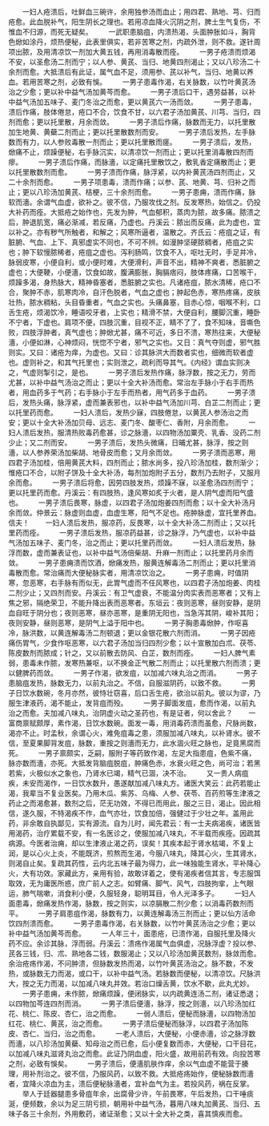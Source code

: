 <!-- { "loadSidebar": true } -->
　　一妇人疮溃后，吐鲜血三碗许，余用独参汤而血止；用四君、熟地、芎、归而疮愈。此血脱补气，阳生阴长之理也。若用凉血降火沉阴之剂，脾土生气复伤，不惟血不归源，而死无疑矣。
　　一武职患脑疽，内溃热渴，头面肿胀如斗，胸背色焮如涂丹，烦热便秘，此表里俱实，若非苦寒之剂，内疏外泄，则不救。遂针周项出脓，及用清凉饮一剂加大黄五钱，再用消毒散而痊。
　　一男子疮溃而烦渴不安，以圣愈汤二剂而宁；以人参、黄芪、当归、地黄四剂渴止；又以八珍汤二十余剂而愈。大抵溃后有此证，属气血不足，须用参、芪以补气，当归、地黄以养血。若用苦寒之剂，必致有悞。
　　一男子患毒作渴，右关脉数，以竹叶黄芪汤治之少愈；更以补中益气汤加黄芩而愈。
　　一男子溃后口干，遇劳益甚，以补中益气汤加五味子、麦门冬治之而愈，更以黄芪六一汤而敛。
　　一男子患毒，溃后作痛，肢体倦怠，疮口不合，饮食不甘，以六君子汤加黄芪、川芎、当归，四剂而愈；更以托里散，月余而敛。
　　一男子溃后作痛，脉数而无力，以托里散加生地黄、黄蘗二剂而止；更以托里散数剂而安。
　　一男子溃后发热，左手脉数而有力，以人参败毒散一剂而止；更以托里散而瘥。
　　一男子溃后，发热，焮痛不止，烦躁便秘，右手脉沉实，以清凉饮一剂而止；更以托里消毒散四剂而瘳。
　　一男子溃后作痛，而脉濇，以定痛托里散饮之，敷乳香定痛散而止；更以托里散数剂而愈。
　　一男子溃而作痛，脉浮紧，以内补黄芪汤四剂而止，又二十余剂而愈。
　　一男子项患毒，溃而作痛；以参、芪、地黄、芎、归补之而止；更以八珍汤加黄芪、桔梗，三十余剂而愈。
　　一男子患痈，溃而作痛，脉软而濇。余谓气血虚，欲补之。彼不信，乃服攻伐之剂。反发寒热，始信之。仍投大补药而痊。大抵疮之始作也，先发为肿，气血郁积，蒸肉为脓，故多痛。脓溃之后，肿退肌宽，痛必渐减，若反痛，乃虚也。丹溪云：脓出而反痛，此为虚也，宜以补之。亦有秽气所触者，和解之；风寒所逼者，温散之。齐氏云：疮疽之证，有脏腑、气血、上下、真邪虚实不同也，不可不辨。如漫肿坚硬脓稠者，疮疽之实也；肿下软慢脓稀者，疮疽之虚也。泻利肠鸣，饮食不入，呕吐无时，手足并冷，脉弱皮寒，小便自利，或小便时难，大便滑利，声音不出，精神不爽者，悉脏腑之虚也；大便鞕，小便濇，饮食如故，腹满膨胀，胸膈痞闷，肢体疼痛，口苦喉干，烦躁多渴，身热脉大，精神昏塞者，悉脏腑之实也。凡诸疮疽，脓水清稀，疮口不合，聚肿不赤，肌寒肉冷，自汗色脱者，气血之虚也；肿起色赤，寒热疼痛，皮肤壮热，脓水稠粘，头目昏重者，气血之实也。头痛鼻塞，目赤心惊，咽喉不利，口舌生疮，烦渴饮冷，睡语咬牙者，上实也；精滑不禁，大便自利，腰脚沉重，睡卧不宁者，下虚也。肩项不便，四肢沉重，目视不正，睛不了了，食不知味，音嘶色败，四肢浮肿者，真气虚也；肿焮尤甚，痛不可近，多日不溃，寒热往来，大便秘濇，小便如淋，心神烦闷，恍惚不宁者，邪气之实也。又日：真气夺则虚，邪气胜则实。又曰：诸疮为痒，为虚也。又曰：诊其脉洪大而数者实也，细微而软者虚也。虚则补之，和其气托里也；实则泄之，疏利而导其气。《内经》谓血实则决之，气虚则掣引之，是也。
　　一男子溃后发热作痛，脉浮数，按之无力，劳而尤甚，以补中益气汤治之而止；更以十全大补汤而愈。常治左手脉小于右手而热者，用血药多于气药；右手脉小于左手而热者，用气药多于血药。
　　一男子溃后，发热头痛，脉浮紧，虚而兼表邪也，以补中益气汤加川芎、白芷二剂而止；更以托里药而愈。
　　一妇人溃后，发热少寐，四肢倦怠，以黄芪人参汤治之而安；更以十全大补汤加贝母、远志、麦门冬、酸枣仁、香附，月余而愈。
　　一妇人溃后发热，服清热败毒药愈甚，诊之脉濇，以四物汤加粟壳、乳香、没药二剂少止；又二剂而安。
　　一男子溃后，发热头微痛，日晡尤甚，脉浮，按之则濇，以人参养荣汤加柴胡、地骨皮而愈；又月余而敛。
　　一男子溃而恶寒，用四君子汤加桂，倍用黄芪大料，四剂而止；脓水尚多，投八珍汤加桂，数剂渐少；惟疮口不合，以附子饼及十全大补汤，每剂加炮附子五分，数剂乃去附子，又服月余而愈。
　　一男子溃后将愈，因劳四肢发热，烦躁不寐，以圣愈汤四剂而宁；更以托里药而愈。丹溪云：有四肢热，逢风寒如炙于火者，是人阴气虚而阳气盛也。
　　一男子溃后畏寒，脉虚，以四君子汤加炮姜四剂而愈；以十全大补汤月余而敛。仲景云：脉虚则血虚，血虚生寒，阳气不足也。疮肿脉虚，宜托里养血。信夫！
　　一妇人溃后发热，服凉药，反畏寒，以十全大补汤二剂而止；又以托里药而痊。
　　一男子溃后发热，服凉药益甚，诊之脉浮，乃气虚也，以补中益气汤加五味子、麦门冬，治之而止；更以托里药而敛。
　　一妇人溃后发热，脉浮而数，虚而兼表证也，以补中益气汤倍柴胡、升麻一剂而止；以托里药月余而敛。
　　一男子患痈溃而饮酒，焮痛发热，服黄连解毒汤二剂而止；更以托里消毒散而愈。常治痛而大便秘脉实者，用清凉饮治之。
　　一男子患痈，时值阴寒，忽恶寒，右手脉有而似无，此胃气虚而不任风寒也，以四君子汤加炮姜、肉桂二剂少止；又四剂而安。丹溪云：有卫气虚衰，不能温分肉实表而恶寒者；又有上焦之邪，隔绝荣卫，不能升降出表而恶寒者。东垣云：夜则恶寒，昼则安静，是阴血自旺于阴分也；夜则恶寒，昼亦恶寒，是重阴无阳也，当急泻其阴，峻补其阳；夜则安静，昼则恶寒，是阴气上溢于阳中也。
　　一男子胸患毒焮肿，作呕喜冷，脉洪数，以黄连解毒汤二剂顿退；更以金银花散六剂而消。
　　一男子因疮痛伤胃气，少食作呕恶寒，以六君子汤加当归四剂少愈；以十宣散加白朮、茯苓、陈皮数剂而脓成；针之，又以前散去防风、白芷，数剂而痊。
　　一妇人脾气素弱，患毒未作脓，发寒热兼呕，以不换金正气散二剂而止；以托里散六剂而溃；更以健脾药而敛。
　　一男子作渴，欲发疽，以加减六味丸治之而消。
　　一男子患脑疽发热，脉数无力，以前丸治之。不信，自服滋阴药，以致不救。
　　一男子日饮水数碗，冬月亦然，彼恃壮窃喜，后口舌生疮，欲治以前丸。彼以为谬，乃服生津液药，渴不能止，发背疽而殁。
　　一男子脚面发疽，愈而作渴，以前丸治之而愈。夫加减八味丸，治阴虚火动之圣药也，有是证者，何以舍此？
　　一富商禀赋颇厚，素作渴，日饮水数碗。面发一毒，用消毒药溃而虽愈，尺脉尚数，渴亦不止。时孟秋，余谓心火，难免疽毒之患，须服加减八味丸，以补肾水。彼不信，至夏果脚背发疽，脉数，重按之则濇而无力，此水涸火旺之脉也，足竟黑腐而死。
　　一男子禀颇实，乏嗣，服附子等药致作渴，左足大指患疽，色紫不痛，脉亦数而濇，亦死。大抵发背脑疽脱疽，肿痛色赤，水衰火旺之色，尚可治；若黑若紫，火极似水之象也，乃肾水已竭，精气已涸，决不治。
　　又一贵人病疽疾，未安而渴作，一日饮水数升，愚遂献加减八味丸方。诸医大笑云：此药若能止渴，我辈当不复业医矣。乃用木瓜、紫苏、乌梅、人参、茯苓、百药煎等生津液之药止之而渴愈甚，数剂之后，茫无功效，不得已而用此，服之三日，渴止。因此相信，遂久服，不特渴疾不作，血气亦壮，饮食加倍，强健过于少壮之年。盖用此药，非余敢自执鄙见，实有源流。自为儿时，闻先君云：有一士夫病渴疾，诸医皆用渴药，治疗累载不安，有一名医诊之，使服加减八味丸，不半载而疾痊。因疏其病源。今医者治痈，却以生津液止渴之药，误矣！其疾本起于肾水枯竭，不复上润，是以心火上炎，不能既济，煎熬而生渴，今服八味丸，降其心火，生其肾水，则渴自止矣。复疏其药性，云内北五味子最为得力，此一味独能生肾水，平补降心火，大有功效。家藏此方，亲用有验，故敢详着之，使有渴疾者信其言，专志服饵取效，无为庸医所惑，庶广前人之志。如臂痛、脚气、风气，四肢拘挛，上气眼运，肺气喘嗽，消食利小便，久服轻身，聪明耳目，令人光泽多子。
　　一妇人面患毒，焮痛发热作渴，脉数，按之则实，以凉膈散二剂少愈；以消毒药数剂而平。
　　一男子肩患疽作渴，脉数有力，以黄连解毒汤三剂而止；更以仙方活命饮四剂溃而愈。
　　一男子患毒作渴，右关脉数，以竹叶黄芪汤治之少愈；更以补中益气汤加黄芩而愈。
　　一人年三十，面患疮，已溃作渴，自服托里及降火药不应。余诊其脉，浮而弱。丹溪云：溃疡作渴属气血俱虚，况脉浮虚？投以参、芪各三钱，归、朮、熟地各二钱，数服渴止；又以八珍汤加黄芪数剂，脉敛而愈。余治疮疡作渴，不问肿溃，但脉数发热而渴，以竹叶黄芪汤治之。脉不数，不发热，或脉数无力而渴，或口干，以补中益气汤。若脉数而便秘，以清凉饮。尺脉洪大，按之无力而渴，以加减八味丸并效。若治口燥舌黄，饮水不歇，此丸尤妙。
　　一男子患痈，未作脓，焮痛烦躁，便闭脉实，以内疏黄连汤二剂，诸证悉退；以四物加芩连四剂而消。
　　一男子溃后便濇，脉浮，按之则濇，以八珍汤加红花、桃仁、陈皮、杏仁，治之而愈。
　　一弱人溃后，便秘而脉濇，以四物汤加红花、桃仁、黄芪，治之而愈。
　　一男子溃后便秘而脉浮，以四君子汤加陈皮、杏仁、当归，治之而愈。
　　一老人溃后，大便秘，小便赤濇，诊之脉浮数而濇，以八珍汤加黄蘗、知母治之而已愈，后小便复数而赤，大便秘，口干目花，以加减八味丸滋肾丸治之而愈。此证乃阴血虚，阳火盛，故用前药有效。向投苦寒之剂，必致有悞矣。
　　一男子溃后，便濇肌肤作痒，余以气血虚不能营于腠理，用补剂治之。彼不信，乃服风药，以致不救。大抵疮疡始作，便秘脉数而濇者，宜降火凉血为主，溃后便秘脉濇者，宜补血气为主。若投风药，祸在反掌。
　　举人于廷器腿患多骨疽年余，出腐骨少许，午前畏寒，午后发热，口干唾痰涎，便频数，余以为足三阴亏损，朝用补中益气汤，暮用八味丸加黄芪、当归、五味子各三十余剂，外用敷药，诸证渐愈；又以十全大补之类，喜其慎疾而愈。
